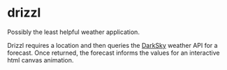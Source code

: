 # drizzl

Possibly the least helpful weather application.

Drizzl requires a location and then queries the [DarkSky](http://darksky.net) weather API for a forecast. Once returned, the forecast informs the values for an interactive html canvas animation.
